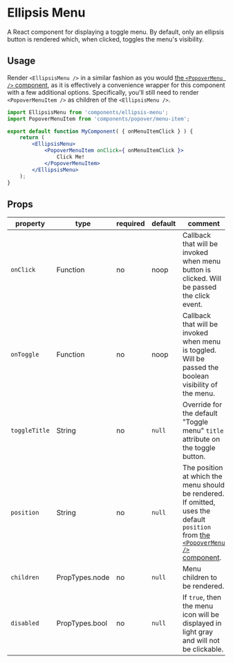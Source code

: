 Ellipsis Menu
=============

A React component for displaying a toggle menu. By default, only an ellipsis button is rendered which, when clicked, toggles the menu's visibility.

## Usage

Render `<EllipsisMenu />` in a similar fashion as you would [the `<PopoverMenu />` component](../popover-menu), as it is effectively a convenience wrapper for this component with a few additional options. Specifically, you'll still need to render `<PopoverMenuItem />` as children of the `<EllipsisMenu />`.

```jsx
import EllipsisMenu from 'components/ellipsis-menu';
import PopoverMenuItem from 'components/popover/menu-item';

export default function MyComponent( { onMenuItemClick } ) {
	return (
		<EllipsisMenu>
			<PopoverMenuItem onClick={ onMenuItemClick }>
				Click Me!
			</PopoverMenuItem>
		</EllipsisMenu>
	);
}
```

## Props

| property      | type           | required | default | comment |
| ------------- | -------------- | -------- | ------- | -------- |
| `onClick`     | Function       | no       | noop    | Callback that will be invoked when menu button is clicked. Will be passed the click event. |
| `onToggle`    | Function       | no       | noop    | Callback that will be invoked when menu is toggled. Will be passed the boolean visibility of the menu. |
| `toggleTitle` | String         | no       | `null`  | Override for the default "Toggle menu" `title` attribute on the toggle button. |
| `position`    | String         | no       | `null`  | The position at which the menu should be rendered. If omitted, uses the default `position` from [the `<PopoverMenu />` component](../popover-menu). |
| `children`    | PropTypes.node | no       | `null`  | Menu children to be rendered. |
| `disabled`    | PropTypes.bool | no       | `null`  | If `true`, then the menu icon will be displayed in light gray and will not be clickable. |